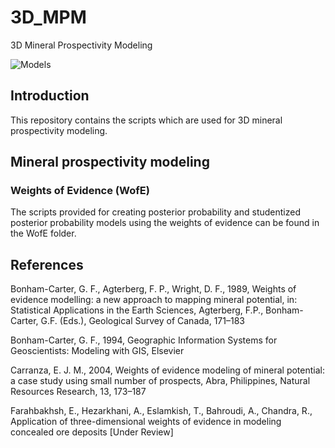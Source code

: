 # 3D_MPM
3D Mineral Prospectivity Modeling

![Models](https://github.com/e-farahbakhsh/3D_MPM/blob/master/WofE/Example_models.png)

## Introduction
This repository contains the scripts which are used for 3D mineral prospectivity modeling.

## Mineral prospectivity modeling
### Weights of Evidence (WofE)
The scripts provided for creating posterior probability and studentized posterior probability models using the weights of evidence can be found in the WofE folder.

## References
Bonham-Carter, G. F., Agterberg, F. P., Wright, D. F., 1989, Weights of evidence modelling: a new approach to mapping mineral potential, in: Statistical Applications in the Earth Sciences, Agterberg, F.P., Bonham-Carter, G.F. (Eds.), Geological Survey of Canada, 171–183

Bonham-Carter, G. F., 1994, Geographic Information Systems for Geoscientists: Modeling with GIS, Elsevier

Carranza, E. J. M., 2004, Weights of evidence modeling of mineral potential: a case study using small number of prospects, Abra, Philippines, Natural Resources Research, 13, 173–187

Farahbakhsh, E., Hezarkhani, A., Eslamkish, T., Bahroudi, A., Chandra, R., Application of three-dimensional weights of evidence in modeling concealed ore deposits [Under Review]
